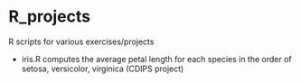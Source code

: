 # R_projects
R scripts for various exercises/projects
* iris.R computes the average petal length for each species in the order of setosa, versicolor, virginica (CDIPS project)
